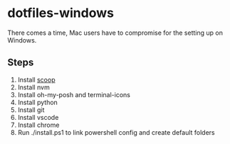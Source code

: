 # dotfiles-windows

There comes a time, Mac users have to compromise for the setting up on Windows.

## Steps

1. Install [scoop](https://scoop.sh/)
2. Install nvm
3. Install oh-my-posh and terminal-icons
4. Install python
5. Install git
6. Install vscode
7. Install chrome
8. Run ./install.ps1 to link powershell config and create default folders
